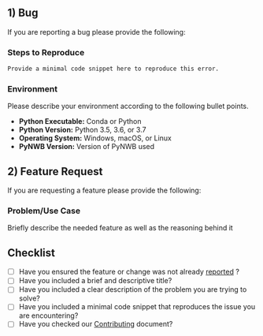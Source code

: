 ## 1) Bug

If you are reporting a bug please provide the following:
### Steps to Reproduce
```python
Provide a minimal code snippet here to reproduce this error.
```

### Environment
Please describe your environment according to the following bullet points.
- **Python Executable:** Conda or Python
- **Python Version:** Python 3.5, 3.6, or 3.7
- **Operating System:** Windows, macOS, or Linux
- **PyNWB Version:** Version of PyNWB used

## 2) Feature Request
If you are requesting a feature please provide the following:

### Problem/Use Case
Briefly describe the needed feature as well as the reasoning behind it

## Checklist

- [ ] Have you ensured the feature or change was not already [reported](https://github.com/NeurodataWithoutBorders/pynwb/issues/) ?
- [ ] Have you included a brief and descriptive title?
- [ ] Have you included a clear description of the problem you are trying to solve?
- [ ] Have you included a minimal code snippet that reproduces the issue you are encountering?
- [ ] Have you checked our [Contributing](https://github.com/NeurodataWithoutBorders/pynwb/blob/dev/docs/CONTRIBUTING.rst) document?
